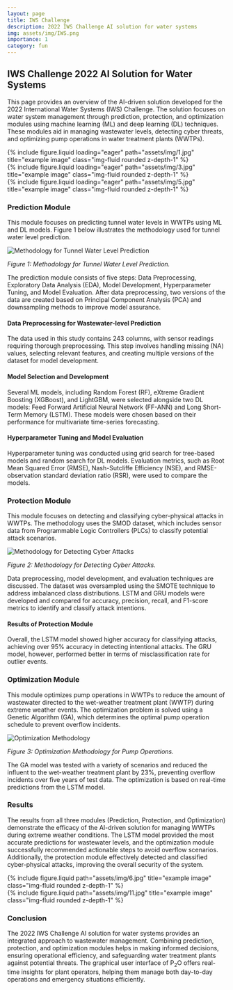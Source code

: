 ```yaml
---
layout: page
title: IWS Challenge
description: 2022 IWS Challenge AI solution for water systems
img: assets/img/IWS.png
importance: 1
category: fun
---
```


<h2>IWS Challenge 2022 AI Solution for Water Systems</h2>

<p>This page provides an overview of the AI-driven solution developed for the 2022 International Water Systems (IWS) Challenge. The solution focuses on water system management through prediction, protection, and optimization modules using machine learning (ML) and deep learning (DL) techniques. These modules aid in managing wastewater levels, detecting cyber threats, and optimizing pump operations in water treatment plants (WWTPs).</p>

<div class="row">
    <div class="col-sm mt-3 mt-md-0">
        {% include figure.liquid loading="eager" path="assets/img/1.jpg" title="example image" class="img-fluid rounded z-depth-1" %}
    </div>
    <div class="col-sm mt-3 mt-md-0">
        {% include figure.liquid loading="eager" path="assets/img/3.jpg" title="example image" class="img-fluid rounded z-depth-1" %}
    </div>
    <div class="col-sm mt-3 mt-md-0">
        {% include figure.liquid loading="eager" path="assets/img/5.jpg" title="example image" class="img-fluid rounded z-depth-1" %}
    </div>
</div>

<h3>Prediction Module</h3>
<p>This module focuses on predicting tunnel water levels in WWTPs using ML and DL models. Figure 1 below illustrates the methodology used for tunnel water level prediction.</p>

<div class="row">
    <div class="col-sm-12">
        <img src="Figures/Figure_3.pdf" alt="Methodology for Tunnel Water Level Prediction" class="img-fluid rounded z-depth-1">
        <div class="caption">
            <p><em>Figure 1: Methodology for Tunnel Water Level Prediction.</em></p>
        </div>
    </div>
</div>

<p>The prediction module consists of five steps: Data Preprocessing, Exploratory Data Analysis (EDA), Model Development, Hyperparameter Tuning, and Model Evaluation. After data preprocessing, two versions of the data are created based on Principal Component Analysis (PCA) and downsampling methods to improve model assurance.</p>

<h4>Data Preprocessing for Wastewater-level Prediction</h4>
<p>The data used in this study contains 243 columns, with sensor readings requiring thorough preprocessing. This step involves handling missing (NA) values, selecting relevant features, and creating multiple versions of the dataset for model development.</p>

<h4>Model Selection and Development</h4>
<p>Several ML models, including Random Forest (RF), eXtreme Gradient Boosting (XGBoost), and LightGBM, were selected alongside two DL models: Feed Forward Artificial Neural Network (FF-ANN) and Long Short-Term Memory (LSTM). These models were chosen based on their performance for multivariate time-series forecasting.</p>

<h4>Hyperparameter Tuning and Model Evaluation</h4>
<p>Hyperparameter tuning was conducted using grid search for tree-based models and random search for DL models. Evaluation metrics, such as Root Mean Squared Error (RMSE), Nash-Sutcliffe Efficiency (NSE), and RMSE-observation standard deviation ratio (RSR), were used to compare the models.</p>

<h3>Protection Module</h3>
<p>This module focuses on detecting and classifying cyber-physical attacks in WWTPs. The methodology uses the SMOD dataset, which includes sensor data from Programmable Logic Controllers (PLCs) to classify potential attack scenarios.</p>

<div class="row">
    <div class="col-sm-12">
        <img src="Figures/Figure_4.pdf" alt="Methodology for Detecting Cyber Attacks" class="img-fluid rounded z-depth-1">
        <div class="caption">
            <p><em>Figure 2: Methodology for Detecting Cyber Attacks.</em></p>
        </div>
    </div>
</div>

<p>Data preprocessing, model development, and evaluation techniques are discussed. The dataset was oversampled using the SMOTE technique to address imbalanced class distributions. LSTM and GRU models were developed and compared for accuracy, precision, recall, and F1-score metrics to identify and classify attack intentions.</p>

<h4>Results of Protection Module</h4>
<p>Overall, the LSTM model showed higher accuracy for classifying attacks, achieving over 95% accuracy in detecting intentional attacks. The GRU model, however, performed better in terms of misclassification rate for outlier events.</p>

<h3>Optimization Module</h3>
<p>This module optimizes pump operations in WWTPs to reduce the amount of wastewater directed to the wet-weather treatment plant (WWTP) during extreme weather events. The optimization problem is solved using a Genetic Algorithm (GA), which determines the optimal pump operation schedule to prevent overflow incidents.</p>

<div class="row">
    <div class="col-sm-12">
        <img src="Figures/Figure_5.pdf" alt="Optimization Methodology" class="img-fluid rounded z-depth-1">
        <div class="caption">
            <p><em>Figure 3: Optimization Methodology for Pump Operations.</em></p>
        </div>
    </div>
</div>

<p>The GA model was tested with a variety of scenarios and reduced the influent to the wet-weather treatment plant by 23%, preventing overflow incidents over five years of test data. The optimization is based on real-time predictions from the LSTM model.</p>

<h3>Results</h3>
<p>The results from all three modules (Prediction, Protection, and Optimization) demonstrate the efficacy of the AI-driven solution for managing WWTPs during extreme weather conditions. The LSTM model provided the most accurate predictions for wastewater levels, and the optimization module successfully recommended actionable steps to avoid overflow scenarios. Additionally, the protection module effectively detected and classified cyber-physical attacks, improving the overall security of the system.</p>

<div class="row">
    <div class="col-sm-8 mt-3 mt-md-0">
        {% include figure.liquid path="assets/img/6.jpg" title="example image" class="img-fluid rounded z-depth-1" %}
    </div>
    <div class="col-sm-4 mt-3 mt-md-0">
        {% include figure.liquid path="assets/img/11.jpg" title="example image" class="img-fluid rounded z-depth-1" %}
    </div>
</div>

<h3>Conclusion</h3>
<p>The 2022 IWS Challenge AI solution for water systems provides an integrated approach to wastewater management. Combining prediction, protection, and optimization modules helps in making informed decisions, ensuring operational efficiency, and safeguarding water treatment plants against potential threats. The graphical user interface of P<sub>2</sub>O offers real-time insights for plant operators, helping them manage both day-to-day operations and emergency situations efficiently.</p>
